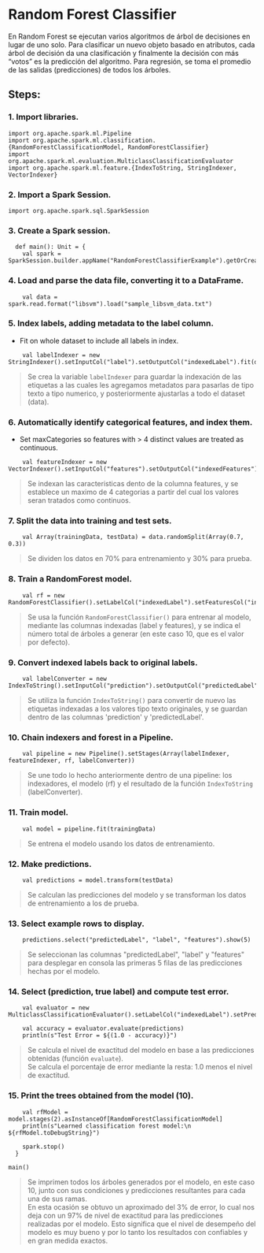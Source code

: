 # Random Forest Classifier
En Random Forest se ejecutan varios algoritmos de árbol de decisiones en lugar de uno solo. Para clasificar un nuevo objeto basado en atributos, cada árbol de decisión da una clasificación y finalmente la decisión con más “votos” es la predicción del algoritmo. Para regresión, se toma el promedio de las salidas (predicciones) de todos los árboles.  

## Steps:  
### 1. Import libraries.
~~~
import org.apache.spark.ml.Pipeline
import org.apache.spark.ml.classification.{RandomForestClassificationModel, RandomForestClassifier}
import org.apache.spark.ml.evaluation.MulticlassClassificationEvaluator
import org.apache.spark.ml.feature.{IndexToString, StringIndexer, VectorIndexer}
~~~

### 2. Import a Spark Session.  
~~~
import org.apache.spark.sql.SparkSession
~~~

### 3. Create a Spark session.  
~~~
  def main(): Unit = {
    val spark = SparkSession.builder.appName("RandomForestClassifierExample").getOrCreate()
~~~

### 4.  Load and parse the data file, converting it to a DataFrame.
~~~
    val data = spark.read.format("libsvm").load("sample_libsvm_data.txt")
~~~

### 5. Index labels, adding metadata to the label column.  
* Fit on whole dataset to include all labels in index.
~~~
    val labelIndexer = new StringIndexer().setInputCol("label").setOutputCol("indexedLabel").fit(data)
~~~
>  Se crea la variable `labelIndexer` para guardar la indexación de las etiquetas a las cuales les agregamos metadatos para pasarlas de tipo texto a tipo numerico, y posteriormente ajustarlas a todo el dataset (data).  

### 6. Automatically identify categorical features, and index them.
* Set maxCategories so features with > 4 distinct values are treated as continuous.
~~~
    val featureIndexer = new VectorIndexer().setInputCol("features").setOutputCol("indexedFeatures").setMaxCategories(4).fit(data)
~~~
>  Se indexan las caracteristicas dento de la columna features, y se establece un maximo de 4 categorias a partir del cual los valores seran tratados como continuos.  

### 7. Split the data into training and test sets.  
~~~
    val Array(trainingData, testData) = data.randomSplit(Array(0.7, 0.3))
~~~
>  Se dividen los datos en 70% para entrenamiento y 30% para prueba.  

### 8. Train a RandomForest model.  
~~~
    val rf = new RandomForestClassifier().setLabelCol("indexedLabel").setFeaturesCol("indexedFeatures").setNumTrees(10)
~~~
>  Se usa la función `RandomForestClassifier()` para entrenar al modelo, mediante las columnas indexadas (label y features), y se indica el número total de árboles a generar (en este caso 10, que es el valor por defecto).  

### 9. Convert indexed labels back to original labels.  
~~~
    val labelConverter = new IndexToString().setInputCol("prediction").setOutputCol("predictedLabel").setLabels(labelIndexer.labels)
~~~
>  Se utiliza la función `IndexToString()` para convertir de nuevo las etiquetas indexadas a los valores tipo texto originales, y se guardan dentro de las columnas 'prediction' y 'predictedLabel'.  

### 10. Chain indexers and forest in a Pipeline.  
~~~
    val pipeline = new Pipeline().setStages(Array(labelIndexer, featureIndexer, rf, labelConverter))
~~~
>  Se une todo lo hecho anteriormente dentro de una pipeline: los indexadores, el modelo (rf) y el resultado de la función `IndexToString` (labelConverter).  

### 11. Train model. 
~~~
    val model = pipeline.fit(trainingData)
~~~
>  Se entrena el modelo usando los datos de entrenamiento.  

### 12. Make predictions.  
~~~
    val predictions = model.transform(testData)
~~~
>  Se calculan las predicciones del modelo y se transforman los datos de entrenamiento a los de prueba.  

### 13. Select example rows to display.  
~~~
    predictions.select("predictedLabel", "label", "features").show(5)
~~~
> Se seleccionan las columnas "predictedLabel", "label" y "features" para desplegar en consola las primeras 5 filas de las predicciones hechas por el modelo.  

### 14. Select (prediction, true label) and compute test error.  
~~~
    val evaluator = new MulticlassClassificationEvaluator().setLabelCol("indexedLabel").setPredictionCol("prediction").setMetricName("accuracy")

    val accuracy = evaluator.evaluate(predictions)
    println(s"Test Error = ${(1.0 - accuracy)}")
~~~
> Se calcula el nivel de exactitud del modelo en base a las predicciones obtenidas (función `evaluate`).  
> Se calcula el porcentaje de error mediante la resta: 1.0 menos el nivel de exactitud.  

### 15. Print the trees obtained from the model (10).
~~~
    val rfModel = model.stages(2).asInstanceOf[RandomForestClassificationModel]
    println(s"Learned classification forest model:\n ${rfModel.toDebugString}")

    spark.stop()
  }

main()
~~~
>  Se imprimen todos los árboles generados por el modelo, en este caso 10, junto con sus condiciones y predicciones resultantes para cada una de sus ramas.  
> En esta ocasión se obtuvo un aproximado del 3% de error, lo cual nos deja con un 97% de nivel de exactitud para las predicciones realizadas por el modelo. Esto significa que el nivel de desempeño del modelo es muy bueno y por lo tanto los resultados con confiables y en gran medida exactos.  

